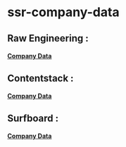# ssr-company-data


## Raw Engineering : 

#### [Company Data](https://saif-raw.github.io/ssr-company-data/raw.json)

## Contentstack : 

#### [Company Data](https://saif-raw.github.io/ssr-company-data/contentstack.json)

## Surfboard : 

#### [Company Data](https://saif-raw.github.io/ssr-company-data/surfboard.json)

